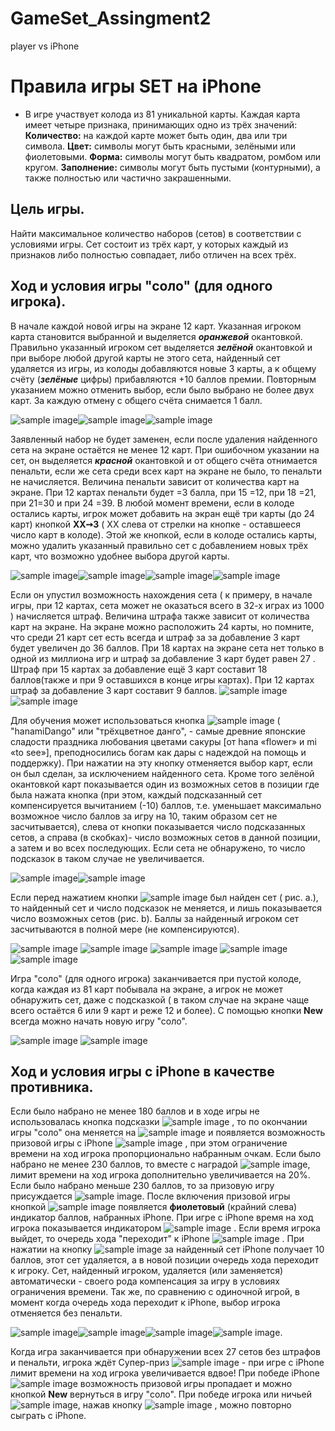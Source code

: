 # GameSet_Assingment2
player vs iPhone
# Правила игры SET на iPhone

*	В игре участвует колода из 81 уникальной карты. Каждая карта имеет четыре признака, принимающих одно из трёх значений:
**Количество:** на каждой карте может быть один, два или три символа.
**Цвет:** символы могут быть красными, зелёными или фиолетовыми.
**Форма:** символы могут быть квадратом, ромбом или кругом.
**Заполнение:** символы могут быть пустыми (контурными), а также полностью или частично закрашенными.

## Цель игры.
Найти максимальное количество наборов (сетов) в соответствии с условиями игры. Сет состоит из трёх карт, у которых каждый из признаков либо полностью совпадает, либо отличен на всех трёх.

## Ход и условия игры "соло" (для одного игрока).
В начале каждой новой игры на экране 12 карт. Указанная игроком карта становится выбранной и выделяется ***оранжевой*** окантовкой. Правильно указанный игроком сет выделяется ***зелёной*** окантовкой и при выборе любой другой карты не этого сета, найденный сет удаляется из игры, из колоды добавляются новые 3 карты, а к общему счёту (***зелёные*** цифры) прибавляются +10 баллов премии.  Повторным указанием можно отменить выбор, если было выбрано не более двух карт. За каждую отмену с общего счёта снимается 1 балл.

![sample image](images/sset1.png)![sample image](images/sset2.png)![sample image](images/sset3.png)

Заявленный набор не будет заменен, если после удаления найденного сета на экране остаётся не менее 12 карт. При ошибочном указании на сет, он выделяется ***красной*** окантовкой и от общего счёта отнимается  пенальти, если же сета среди всех карт на экране не было, то пенальти не начисляется. Величина пенальти зависит от количества карт на экране. При 12 картах пенальти будет =3 балла, при 15 =12, при 18 =21, при 21=30 и при 24 =39.
В любой момент времени, если в колоде остались карты, игрок может добавить на экран ещё три карты (до 24 карт)  кнопкой   **ХХ➙3**  ( ХХ слева от стрелки на кнопке - оставшееся число карт в колоде).
Этой же кнопкой, если в колоде остались карты, можно удалить указанный правильно сет с добавлением новых трёх карт, что возможно удобнее выбора другой карты.

![sample image](images/set21.png)![sample image](images/set22.png)![sample image](images/set23.png)![sample image](images/set24.png)

Если он упустил возможность нахождения сета ( к примеру,  в начале игры, при 12 картах, сета может не оказаться всего в 32-х играх из 1000 ) начисляется штраф. Величина штрафа также зависит от количества карт на экране. На экране можно расположить 24 карты, но помните, что среди 21 карт сет есть всегда  и штраф за за добавление 3 карт будет увеличен до 36 баллов. При 18 картах на экране сета нет только в одной из миллиона игр и штраф за добавление 3 карт будет равен 27 . Штраф  при 15 картах за добавление ещё 3 карт составит 18 баллов(также и при 9 оставшихся в конце игры картах). При 12 картах штраф за добавление 3 карт составит 9 баллов.
![sample image](images/set31.png)![sample image](images/set32.png)

Для обучения может использоваться кнопка ![sample image](images/hanamidango.png) ( "hanamiDango"  или "трёхцветное данго", - самые древние японские сладости праздника любования цветами сакуры  [от hana «flower» и mi «to see»], преподносились богам как дары с надеждой на помощь и поддержку). При нажатии на эту кнопку отменяется выбор карт, если он был сделан, за исключением найденного сета. Кроме того зелёной окантовкой карт показывается один из возможных сетов в позиции где была нажата кнопка (при этом, каждый подсказанный сет компенсируется вычитанием (-10) баллов, т.е. уменьшает максимально возможное число баллов за игру на 10, таким образом сет не засчитывается), слева от кнопки показывается число подсказанных сетов, а справа (в скобках)- число возможных сетов в данной позиции, а затем и во всех последующих. Если сета не обнаружено, то число подсказок в таком случае не увеличивается.

![sample image](images/set41.png)![sample image](images/set42.png)

Если перед нажатием кнопки ![sample image](images/hanamidango.png) был найден сет ( рис. а.), то найденный сет и число подсказок не меняется, и лишь показывается число возможных сетов (рис. b). Баллы за найденный игроком сет засчитываются в полной мере (не компенсируются).

![sample image](images/hintno1.png) ![sample image](images/hintno2.png) ![sample image](images/hintno3.png)
![sample image](images/search0.png) ![sample image](images/search1.png)

Игра "соло" (для одного игрока) заканчивается при пустой колоде, когда каждая из 81 карт побывала на экране, а игрок не может обнаружить сет, даже с подсказкой ( в таком случае на экране чаще всего остаётся 6 или 9 карт и реже 12 и более).
С помощью кнопки **New** всегда можно начать новую игру "соло".

![sample image](images/noset1.png) ![sample image](images/noset2.png)

## Ход и условия игры c iPhone в качестве противника.
Если было набрано не менее 180 баллов и в ходе игры не использовалась кнопка подсказки ![sample image](images/hanamidango.png) , то по окончании игры "соло" она меняется на ![sample image](images/keyiphone.png) и появляется возможность призовой игры с iPhone ![sample image](images/prizegame.png) , при этом ограничение времени на ход игрока пропорционально набранным очкам. Если было набрано не менее 230 баллов, то вместе с наградой ![sample image](images/medal1.png), лимит времени на ход игрока дополнительно увеличивается на 20%. Если было набрано меньше 230 баллов, то за призовую игру присуждается ![sample image](images/cup.png).
После включения призовой игры кнопкой ![sample image](images/keyiphone.png) появляется **фиолетовый** (крайний слева) индикатор баллов, набранных iPhone. При игре с iPhone время на ход игрока показывается индикатором ![sample image](images/progressstart.png) . Если время игрока выйдет, то очередь хода "переходит" к iPhone ![sample image](images/progressend.png) . При нажатии на кнопку ![sample image](images/keyiphone.png) за найденный сет iPhone получает 10 баллов, этот сет удаляется, а в новой позиции очередь хода переходит к игроку. Сет, найденный игроком, удаляется (или заменяется) автоматически - своего рода компенсация за игру в условиях ограничения времени. Так же, по сравнению с одиночной игрой, в момент когда очередь хода переходит к iPhone, выбор игрока отменяется без пенальти.

![sample image](images/set51.png)![sample image](images/set52.png)![sample image](images/set53.png)![sample image](images/waitingiphone.png).

Когда игра заканчивается при обнаружении всех 27 сетов без штрафов и пенальти, игрока ждёт Супер-приз ![sample image](images/medal2.png)  - при игре с iPhone лимит времени на ход игрока увеличивается вдвое!
При  победе iPhone  ![sample image](images/victoryiphone.png)  возможность призовой игры пропадает и можно кнопкой **New** вернуться в игру "соло". При победе игрока или ничьей ![sample image](images/prizegame.png), нажав кнопку ![sample image](images/keyiphone.png)  , можно повторно сыграть с iPhone.

